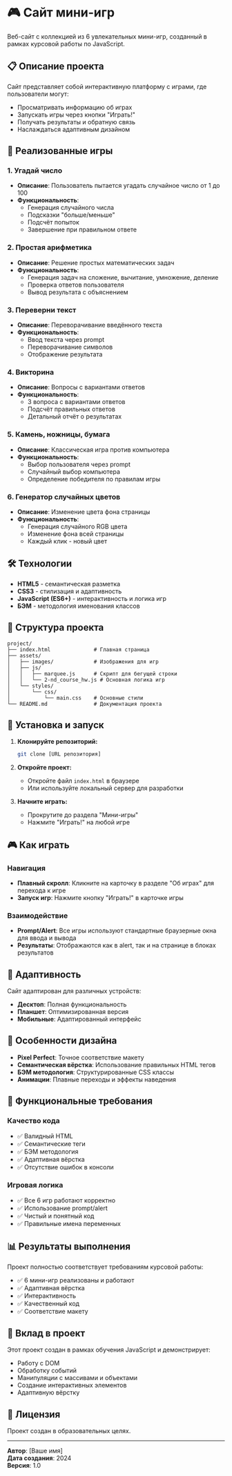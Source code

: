 # 🎮 Сайт мини-игр

Веб-сайт с коллекцией из 6 увлекательных мини-игр, созданный в рамках курсовой работы по JavaScript.

## 📋 Описание проекта

Сайт представляет собой интерактивную платформу с играми, где пользователи могут:
- Просматривать информацию об играх
- Запускать игры через кнопки "Играть!"
- Получать результаты и обратную связь
- Наслаждаться адаптивным дизайном

## 🎯 Реализованные игры

### 1. Угадай число
- **Описание**: Пользователь пытается угадать случайное число от 1 до 100
- **Функциональность**: 
  - Генерация случайного числа
  - Подсказки "больше/меньше"
  - Подсчёт попыток
  - Завершение при правильном ответе

### 2. Простая арифметика
- **Описание**: Решение простых математических задач
- **Функциональность**:
  - Генерация задач на сложение, вычитание, умножение, деление
  - Проверка ответов пользователя
  - Вывод результата с объяснением

### 3. Переверни текст
- **Описание**: Переворачивание введённого текста
- **Функциональность**:
  - Ввод текста через prompt
  - Переворачивание символов
  - Отображение результата

### 4. Викторина
- **Описание**: Вопросы с вариантами ответов
- **Функциональность**:
  - 3 вопроса с вариантами ответов
  - Подсчёт правильных ответов
  - Детальный отчёт о результатах

### 5. Камень, ножницы, бумага
- **Описание**: Классическая игра против компьютера
- **Функциональность**:
  - Выбор пользователя через prompt
  - Случайный выбор компьютера
  - Определение победителя по правилам игры

### 6. Генератор случайных цветов
- **Описание**: Изменение цвета фона страницы
- **Функциональность**:
  - Генерация случайного RGB цвета
  - Изменение фона всей страницы
  - Каждый клик - новый цвет

## 🛠 Технологии

- **HTML5** - семантическая разметка
- **CSS3** - стилизация и адаптивность
- **JavaScript (ES6+)** - интерактивность и логика игр
- **БЭМ** - методология именования классов

## 📁 Структура проекта

```
project/
├── index.html              # Главная страница
├── assets/
│   ├── images/             # Изображения для игр
│   ├── js/
│   │   ├── marquee.js      # Скрипт для бегущей строки
│   │   └── 2-nd_course_hw.js # Основная логика игр
│   └── styles/
│       └── css/
│           └── main.css    # Основные стили
└── README.md               # Документация проекта
```

## 🚀 Установка и запуск

1. **Клонируйте репозиторий:**
   ```bash
   git clone [URL репозитория]
   ```

2. **Откройте проект:**
   - Откройте файл `index.html` в браузере
   - Или используйте локальный сервер для разработки

3. **Начните играть:**
   - Прокрутите до раздела "Мини-игры"
   - Нажмите "Играть!" на любой игре

## 🎮 Как играть

### Навигация
- **Плавный скролл**: Кликните на карточку в разделе "Об играх" для перехода к игре
- **Запуск игр**: Нажмите кнопку "Играть!" в карточке игры

### Взаимодействие
- **Prompt/Alert**: Все игры используют стандартные браузерные окна для ввода и вывода
- **Результаты**: Отображаются как в alert, так и на странице в блоках результатов

## 📱 Адаптивность

Сайт адаптирован для различных устройств:
- **Десктоп**: Полная функциональность
- **Планшет**: Оптимизированная версия
- **Мобильные**: Адаптированный интерфейс

## 🎨 Особенности дизайна

- **Pixel Perfect**: Точное соответствие макету
- **Семантическая вёрстка**: Использование правильных HTML тегов
- **БЭМ методология**: Структурированные CSS классы
- **Анимации**: Плавные переходы и эффекты наведения

## 🔧 Функциональные требования

### Качество кода
- ✅ Валидный HTML
- ✅ Семантические теги
- ✅ БЭМ методология
- ✅ Адаптивная вёрстка
- ✅ Отсутствие ошибок в консоли

### Игровая логика
- ✅ Все 6 игр работают корректно
- ✅ Использование prompt/alert
- ✅ Чистый и понятный код
- ✅ Правильные имена переменных

## 📊 Результаты выполнения

Проект полностью соответствует требованиям курсовой работы:
- ✅ 6 мини-игр реализованы и работают
- ✅ Адаптивная вёрстка
- ✅ Интерактивность
- ✅ Качественный код
- ✅ Соответствие макету

## 🤝 Вклад в проект

Этот проект создан в рамках обучения JavaScript и демонстрирует:
- Работу с DOM
- Обработку событий
- Манипуляции с массивами и объектами
- Создание интерактивных элементов
- Адаптивную вёрстку

## 📄 Лицензия

Проект создан в образовательных целях.

---

**Автор**: [Ваше имя]  
**Дата создания**: 2024  
**Версия**: 1.0 